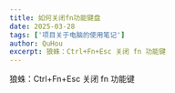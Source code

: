 ```yaml
---
title: 如何关闭fn功能键盘
date: 2025-03-28
tags: ['项目关于电脑的使用笔记']
author: QuHou
excerpt: 狼蛛：Ctrl+Fn+Esc 关闭 fn 功能键
---
```


狼蛛：Ctrl+Fn+Esc 关闭 fn 功能键